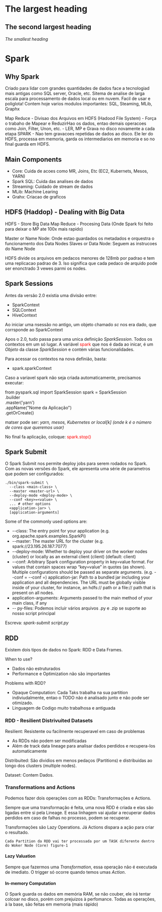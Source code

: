 # The largest heading
## The second largest heading
###### The smallest heading

# Spark

## Why Spark 
Criado para lidar com grandes quantidades de dados face a tecnologiad mais antigas como SQL server, Oracle, etc. 
Sitema de analise de larga escala para processamento de dados local ou em nuvem.
Facil de usar e poliglota! 
Contem hoje varios modulos importantes: SQL, Steaming, MLib, Graphx

Map Reduce
    -   Divisao dos Arquivos em HDFS (Hadood File System)
    -  Força o trabaho de Mapear e ReduzirHao os dados, entao demais operacoes como Join, Filter, Unon, etc. 
    - LER, MP e Grava no disco novamente a cada etapa
SPARK
    - Nao tem gravacoes repetidas de dados ao disco. Ele ler do HDFS, processa em memoria, garda os intermediarios em memoria e so no final guarda em HDFS.  



## Main Components

- Core: Cuida de acoes como MR, Joins, Etc (EC2, Kubernets, Mesos, YARN) 
- Spark SQL: Cuida das analises de dados
- Streaming: Cuidado de stream de dados
- MLib: Machine Learing
- Grahx: Criacao de graficos

## HDFS (Haddop) - Dealing with Big Data

HDFS - Store Big Data
Map Reduce - Procesing Data (Onde Spark foi feito para deixar o MP ate 100x mais rapido)

Master or Name Node:
    Onde estao guardados os metadados e orquestra o funcionamento dos Data Nodes 
Slaves or Data Node:
    Seguem as instrucoes do Name Node

HDFS divide os arquivos em pedacos menores de 128mb por padrao e tem uma replicacao padrao de 3. Iso significa que cada pedaco de arquido pode ser enonctrado 3 vewes parmi os nodes. 


## Spark Sessions
Antes da versão 2.0 existia uma divisão entre:

- SparkContext
- SQLContext
- HiveContext

Ao iniciar uma nsessão no antigo, um objeto chamado *sc* nos era dado, que corrsponde ao SparkContext

Apos o 2.0, tudo passa para uma unica definição *SparkSession*. Todos os contextos em um só lugar. 
A variável<span style="color:red"> spark </span> que nos é dada ao inicar, é um *Objeto* da classe *SparkSession* e contém várias funcionalidades. 

Para acessar os contextos na nova definião, basta:
- spark.sparkContext

 Caso a variavel spark não seja criada automaticamente, precisamos executar:

from pyspark.sql import SparkSession
 spark =    SparkSession\
            .builder \
            .master('yarn')\
            .appName("Nome da Aplicação")\
            .getOrCreate()

matser pode ser: *yarn, mesos, Kubernetes or local[k] (onde k é o número de cores que queremos usar)*

No final fa aplicação, coloque: <span style="color:red"> spark.stop()  </span> 

## Spark Submit
O Spark Submit nos permite deploy jobs para serem rodados no Spark. Com as novas versões do Spark, ele apresenta uma série de parametros que podem ser configurados:

```
./bin/spark-submit \
  --class <main-class> \
  --master <master-url> \
  --deploy-mode <deploy-mode> \
  --conf <key>=<value> \
  ... # other options
  <application-jar> \
  [application-arguments]
```

Some of the commonly used options are:

* --class: The entry point for your application (e.g. org.apache.spark.examples.SparkPi)
* --master: The master URL for the cluster (e.g. spark://23.195.26.187:7077)
* --deploy-mode: Whether to deploy your driver on the worker nodes (cluster) or locally as an external client (client) (default: client) 
* --conf: Arbitrary Spark configuration property in key=value format. For values that contain spaces wrap “key=value” in quotes (as shown). Multiple configurations should be passed as separate arguments. (e.g. --conf <key>=<value> --conf <key2>=<value2>)
application-jar: Path to a bundled jar including your application and all dependencies. The URL must be globally visible inside of your cluster, for instance, an hdfs:// path or a file:// path that is present on all nodes.
* application-arguments: Arguments passed to the main method of your main class, if any
* -- py-files: Podemos incluir vários arquivos .py e .zip se suporte ao nosso script principal

Escreva: *spark-submit script.py*

## RDD
Existem dois tipos de dados no Spark: RDD e Data Frames. 

When to use?
- Dados não estruturados 
- Performance e Optimization não são importantes

Problems with RDD?
- Opaque Computation: Cada Taks trabalha na sua partition indiviudalmente, entao o TODO não é analisado junto e não pode ser otimizado. 
- Linguagem de Codigo muito trabalhosa e antiguada

### RDD - Resilient Distrivuited Datasets
Resilient: Resistente ou facilmente recuperavel em caso de problemas
* As RDDs não podem ser modificadas
* Além de track data lineage para analisar dados perdidos e recupera-los automaticamente

Distribuited: São dividios em menos pedaços (Partitions) e distribuidas ao longo dos clusters (multiple nodes). 

Dataset: Contem Dados.

### Transformations and Actions
Podemos fazer dois operações com as RDDs: Transformações e Actions. 

Sempre que uma transformação é feita, uma nova RDD é criada e elas são ligadas entre si pela Lineage. E essa linhagem vai ajudar a recuperar dados perdidos em caso de falhas no processo, podem se recuperar. 

Transformações são Lazy Operations. Já Actions dispara a ação para criar o resultado. 

    Cada Partition da RDD vai ter processada por um TASK diferente dentro do Woker Node (Core) figure-1

#### Lazy Valuation
Sempre que fazermos uma *Transformation*, essa operação não é executada de imediato. O trigger só ocorre quando temos umas *Action*.

#### In-memory Computation
O Spark guarda os dados em memória RAM, se não couber, ele irá tentar colcoar no disco, porém com prejuizos à perfomance. Todas as operações, à la base, são feitas em memoria (mais rápido)

